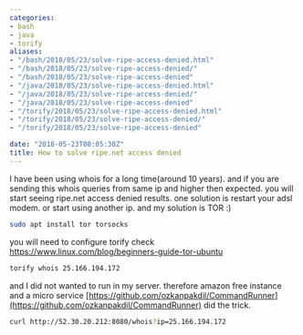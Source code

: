 ```yaml
---
categories:
- bash
- java
- torify
aliases:
- "/bash/2018/05/23/solve-ripe-access-denied.html"
- "/bash/2018/05/23/solve-ripe-access-denied/"
- "/bash/2018/05/23/solve-ripe-access-denied"
- "/java/2018/05/23/solve-ripe-access-denied.html"
- "/java/2018/05/23/solve-ripe-access-denied/"
- "/java/2018/05/23/solve-ripe-access-denied"
- "/torify/2018/05/23/solve-ripe-access-denied.html"
- "/torify/2018/05/23/solve-ripe-access-denied/"
- "/torify/2018/05/23/solve-ripe-access-denied"

date: "2018-05-23T08:05:30Z"
title: How to solve ripe.net access denied
---
```

I have been using whois for a long time(around 10 years). and if you are sending this whois queries from same ip and higher then expected. you will start seeing ripe.net access denied results. one solution is restart your adsl modem. or start using another ip. and my solution is TOR :)
```bash
sudo apt install tor torsocks
```
you will need to configure torify check https://www.linux.com/blog/beginners-guide-tor-ubuntu
```bash
torify whois 25.166.194.172
```
and I did not wanted to run in my server. therefore amazon free instance and a micro service [https://github.com/ozkanpakdil/CommandRunner](https://github.com/ozkanpakdil/CommandRunner) did the trick. 

```bash
curl http://52.30.20.212:8080/whois?ip=25.166.194.172
```